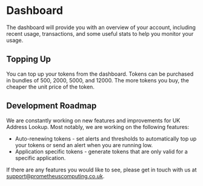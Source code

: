 # Dashboard

The dashboard will provide you with an overview of your account, including recent usage, transactions, and some 
useful stats to help you monitor your usage.

## Topping Up

You can top up your tokens from the dashboard. Tokens can be purchased in bundles of 500, 2000, 5000, and 12000. The more
tokens you buy, the cheaper the unit price of the token.

## Development Roadmap

We are constantly working on new features and improvements for UK Address Lookup. Most notably, we are working on
the following features:

- Auto-renewing tokens - set alerts and thresholds to automatically top up your tokens or send an alert when you are running low.
- Application specific tokens - generate tokens that are only valid for a specific application.

If there are any features you would like to see, please get in touch with us 
at [support@prometheuscomputing.co.uk](mailto:support@prometheuscomputing.co.uk).
